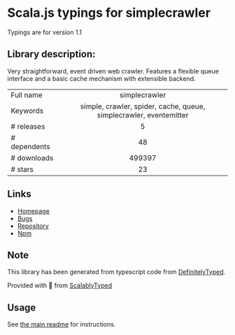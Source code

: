 
# Scala.js typings for simplecrawler

Typings are for version 1.1

## Library description:
Very straightforward, event driven web crawler. Features a flexible queue interface and a basic cache mechanism with extensible backend.

|                    |                 |
| ------------------ | :-------------: |
| Full name          | simplecrawler |
| Keywords           | simple, crawler, spider, cache, queue, simplecrawler, eventemitter |
| # releases         | 5 |
| # dependents       | 48 |
| # downloads        | 499397 |
| # stars            | 23 |

## Links
- [Homepage](https://github.com/simplecrawler/simplecrawler)
- [Bugs](https://github.com/simplecrawler/simplecrawler/issues)
- [Repository](https://github.com/simplecrawler/simplecrawler)
- [Npm](https://www.npmjs.com/package/simplecrawler)
    


## Note
This library has been generated from typescript code from [DefinitelyTyped](https://definitelytyped.org).

Provided with :purple_heart: from [ScalablyTyped](https://github.com/oyvindberg/ScalablyTyped)

## Usage
See [the main readme](../../readme.md) for instructions.


